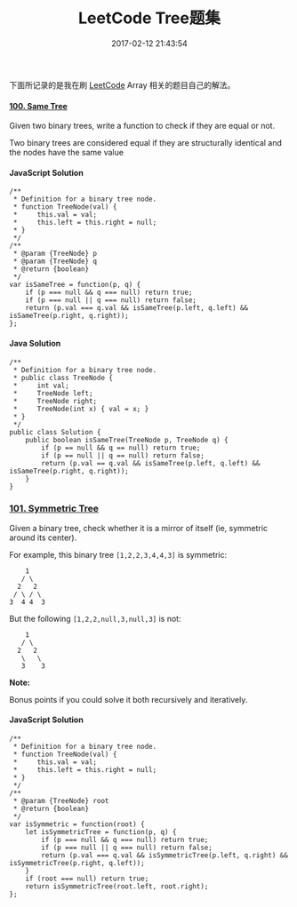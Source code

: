 ﻿---
title: LeetCode Tree题集
date: 2017-02-12 21:43:54
categories: coding
tags:
  - LeetCode
  - Tree
  - Java
  - JavaScript
---


下面所记录的是我在刷 [LeetCode](https://leetcode.com) Array 相关的题目自己的解法。

#### [100. Same Tree](https://leetcode.com/problems/same-tree/)

Given two binary trees, write a function to check if they are equal or not.

Two binary trees are considered equal if they are structurally identical and the nodes have the same value

#### JavaScript Solution

```
/**
 * Definition for a binary tree node.
 * function TreeNode(val) {
 *     this.val = val;
 *     this.left = this.right = null;
 * }
 */
/**
 * @param {TreeNode} p
 * @param {TreeNode} q
 * @return {boolean}
 */
var isSameTree = function(p, q) {
    if (p === null && q === null) return true;
    if (p === null || q === null) return false;
    return (p.val === q.val && isSameTree(p.left, q.left) && isSameTree(p.right, q.right));
};
```

#### Java Solution

```
/**
 * Definition for a binary tree node.
 * public class TreeNode {
 *     int val;
 *     TreeNode left;
 *     TreeNode right;
 *     TreeNode(int x) { val = x; }
 * }
 */
public class Solution {
    public boolean isSameTree(TreeNode p, TreeNode q) {
        if (p == null && q == null) return true;
        if (p == null || q == null) return false;
        return (p.val == q.val && isSameTree(p.left, q.left) && isSameTree(p.right, q.right));
    }
}
```

### [101. Symmetric Tree](https://leetcode.com/problems/symmetric-tree/)

Given a binary tree, check whether it is a mirror of itself (ie, symmetric around its center).

For example, this binary tree `[1,2,2,3,4,4,3]` is symmetric:

```
    1
   / \
  2   2
 / \ / \
3  4 4  3
```

But the following `[1,2,2,null,3,null,3]` is not:

```
    1
   / \
  2   2
   \   \
   3    3
```

**Note:**

Bonus points if you could solve it both recursively and iteratively.

#### JavaScript Solution

```
/**
 * Definition for a binary tree node.
 * function TreeNode(val) {
 *     this.val = val;
 *     this.left = this.right = null;
 * }
 */
/**
 * @param {TreeNode} root
 * @return {boolean}
 */
var isSymmetric = function(root) {
	let isSymmetricTree = function(p, q) {
    	if (p === null && q === null) return true;
    	if (p === null || q === null) return false;
    	return (p.val === q.val && isSymmetricTree(p.left, q.right) && isSymmetricTree(p.right, q.left));
    }
    if (root === null) return true;
    return isSymmetricTree(root.left, root.right);
};
```








